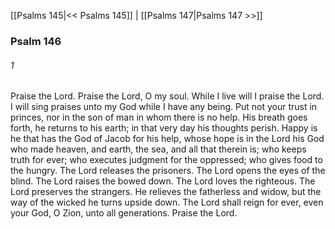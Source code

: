 [[Psalms 145|<< Psalms 145]]  |  [[Psalms 147|Psalms 147 >>]]

### Psalm 146
###### 1
Praise the Lord. Praise the Lord, O my soul. While I live will I praise the Lord. I will sing praises unto my God while I have any being. Put not your trust in princes, nor in the son of man in whom there is no help. His breath goes forth, he returns to his earth; in that very day his thoughts perish. Happy is he that has the God of Jacob for his help, whose hope is in the Lord his God who made heaven, and earth, the sea, and all that therein is; who keeps truth for ever; who executes judgment for the oppressed; who gives food to the hungry. The Lord releases the prisoners. The Lord opens the eyes of the blind. The Lord raises the bowed down. The Lord loves the righteous. The Lord preserves the strangers. He relieves the fatherless and widow, but the way of the wicked he turns upside down. The Lord shall reign for ever, even your God, O Zion, unto all generations. Praise the Lord.